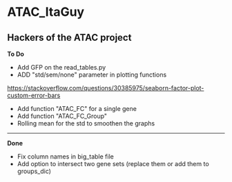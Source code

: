 # ATAC_ItaGuy
## Hackers of the ATAC project

**To Do**
- Add GFP on the read_tables.py
- ADD "std/sem/none" parameter in plotting functions

https://stackoverflow.com/questions/30385975/seaborn-factor-plot-custom-error-bars

- Add function "ATAC_FC" for a single gene
- Add function "ATAC_FC_Group"
- Rolling mean for the std to smoothen the graphs
---
**Done**
- Fix column names in big_table file
- Add option to intersect two gene sets (replace them or add them to groups_dic)